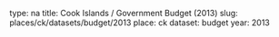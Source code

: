 type: na
title: Cook Islands / Government Budget (2013)
slug: places/ck/datasets/budget/2013
place: ck
dataset: budget
year: 2013
